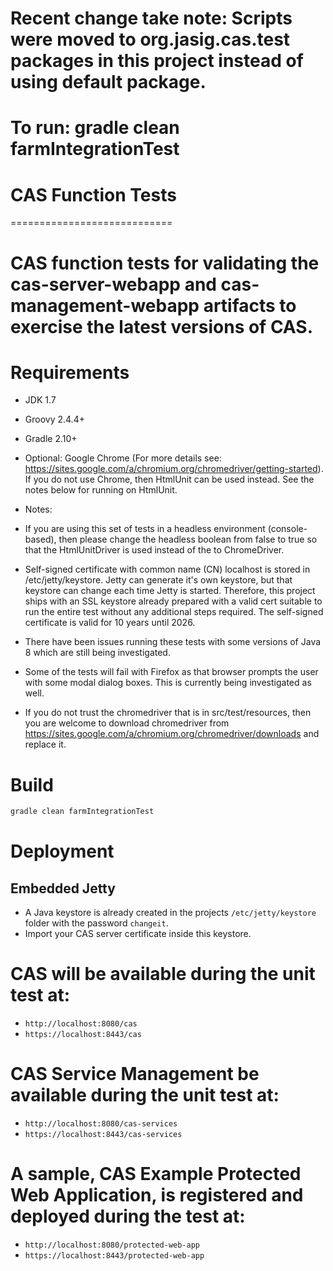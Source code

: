 # Recent change take note: Scripts were moved to org.jasig.cas.test packages in this project instead of using default package.

# To run: gradle clean farmIntegrationTest

# CAS Function Tests
============================

# CAS function tests for validating the cas-server-webapp and cas-management-webapp artifacts to exercise the latest versions of CAS.  

# Requirements
* JDK 1.7
* Groovy 2.4.4+
* Gradle 2.10+
* Optional: Google Chrome (For more details see: https://sites.google.com/a/chromium.org/chromedriver/getting-started).  If you do not use Chrome, then HtmlUnit can be used instead.  See the notes below for running on HtmlUnit.

* Notes:
* If you are using this set of tests in a headless environment (console-based), then please change the headless boolean from false to true so that the HtmlUnitDriver is used instead of the to ChromeDriver. 
* Self-signed certificate with common name (CN) localhost is stored in /etc/jetty/keystore.  Jetty can generate it's own keystore, but that keystore can change each time Jetty is started.   Therefore, this project ships with an SSL keystore already prepared with a valid cert suitable to run the entire test without any additional steps required.  The self-signed certificate is valid for 10 years until 2026. 
* There have been issues running these tests with some versions of Java 8 which are still being investigated.  
* Some of the tests will fail with Firefox as that browser prompts the user with some modal dialog boxes.  This is currently being investigated as well.
* If you do not trust the chromedriver that is in src/test/resources, then you are welcome to download chromedriver from https://sites.google.com/a/chromium.org/chromedriver/downloads and replace it.

# Build

```bash
gradle clean farmIntegrationTest
```
# Deployment

## Embedded Jetty

* A Java keystore is already created in the projects `/etc/jetty/keystore` folder with the password `changeit`. 
* Import your CAS server certificate inside this keystore.

# CAS will be available during the unit test at:

* `http://localhost:8080/cas`
* `https://localhost:8443/cas`

# CAS Service Management be available during the unit test at:

* `http://localhost:8080/cas-services`
* `https://localhost:8443/cas-services`

# A sample, CAS Example Protected Web Application, is registered and deployed during the test at:

* `http://localhost:8080/protected-web-app`
* `https://localhost:8443/protected-web-app`



